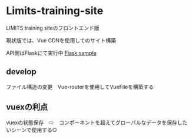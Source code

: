 # Limits-training-site
LIMITS training siteのフロントエンド版

現状版では、Vue CDNを使用してのサイト構築

API側はFlaskにて実行中
[Flask sample](
https://github.com/ryunosuke-seimei/fuchi/tree/develop)

## develop
ファイル構造の変更　Vue-routerを使用してVueFileを構築する

## vuexの利点
vuexの状態保存　⇨　コンポーネントを超えてグローバルなデータを保存したいシーンで使用する○